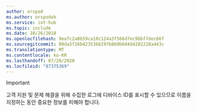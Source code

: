 ```yaml
---
author: orspod
ms.author: orspodek
ms.service: iot-hub
ms.topic: include
ms.date: 10/26/2018
ms.openlocfilehash: 9eafc2a0b59ca10c124a3f566d7ec9bbf7dec66f
ms.sourcegitcommit: 09da3f26b4235368297b8b9b604d4282228a443c
ms.translationtype: MT
ms.contentlocale: ko-KR
ms.lasthandoff: 07/28/2020
ms.locfileid: "87375369"
---
```

> [!IMPORTANT]
> 고객 지원 및 문제 해결을 위해 수집한 로그에 디바이스 ID를 표시할 수 있으므로 이름을 지정하는 동안 중요한 정보를 피해야 합니다.
>